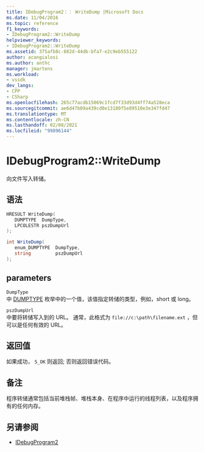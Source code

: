 ```yaml
---
title: IDebugProgram2：： WriteDump |Microsoft Docs
ms.date: 11/04/2016
ms.topic: reference
f1_keywords:
- IDebugProgram2::WriteDump
helpviewer_keywords:
- IDebugProgram2::WriteDump
ms.assetid: 375afb8c-882d-44db-bfa7-e2c9eb555122
author: acangialosi
ms.author: anthc
manager: jmartens
ms.workload:
- vssdk
dev_langs:
- CPP
- CSharp
ms.openlocfilehash: 265c77acdb15069c1fcd7f33d93d4ff74a528eca
ms.sourcegitcommit: ae6d47b09a439cd0e13180f5e89510e3e347fd47
ms.translationtype: MT
ms.contentlocale: zh-CN
ms.lasthandoff: 02/08/2021
ms.locfileid: "99896144"
---
```

# <a name="idebugprogram2writedump"></a>IDebugProgram2::WriteDump
向文件写入转储。

## <a name="syntax"></a>语法

```cpp
HRESULT WriteDump( 
   DUMPTYPE  DumpType,
   LPCOLESTR pszDumpUrl
);
```

```csharp
int WriteDump( 
   enum_DUMPTYPE  DumpType,
   string         pszDumpUrl
);
```

## <a name="parameters"></a>parameters
`DumpType`\
中 [DUMPTYPE](../../../extensibility/debugger/reference/dumptype.md) 枚举中的一个值，该值指定转储的类型，例如，short 或 long。

`pszDumpUrl`\
中要将转储写入到的 URL。 通常，此格式为 `file://c:\path\filename.ext` ，但可以是任何有效的 URL。

## <a name="return-value"></a>返回值
 如果成功， `S_OK` 则返回; 否则返回错误代码。

## <a name="remarks"></a>备注
 程序转储通常包括当前堆栈帧、堆栈本身、在程序中运行的线程列表，以及程序拥有的任何内存。

## <a name="see-also"></a>另请参阅
- [IDebugProgram2](../../../extensibility/debugger/reference/idebugprogram2.md)
